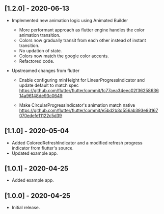 ## [1.2.0] - 2020-06-13

- Implemented new animation logic using Animated Builder
    - More performant approach as flutter engine handles the color animation transition.
    - Colors now gradually transit from each other instead of instant transition.
    - No updation of state.
    - Colors now match the google color accents.
    - Refactored code.

-  Upstreamed changes from flutter
    - Enable configuring minHeight for LinearProgressIndicator and update default to match spec
      https://github.com/flutter/flutter/commit/fc77aea34eec02f3625863614a96148de93c0649

    - Make CircularProgressIndicator's animation match native
      https://github.com/flutter/flutter/commit/e5bd2b3d556ab393e93167070edefe11122c5d39

## [1.1.0] - 2020-05-04

- Added ColoredRefreshIndicator and a modified refresh progress indicator from flutter's source.
- Updated example app.

## [1.0.1] - 2020-04-25

- Added example app.

## [1.0.0] - 2020-04-25

- Initial release.
